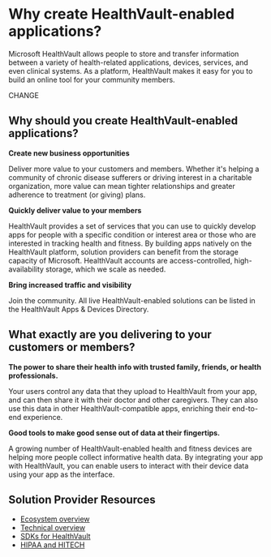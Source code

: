 Why create HealthVault-enabled applications?
============================================

Microsoft HealthVault allows people to store and transfer information between a variety of health-related applications, devices, services, and even clinical systems. As a platform, HealthVault makes it easy for you to build an online tool for your community members.

CHANGE

Why should you create HealthVault-enabled applications?
-------------------------------------------------------

**Create new business opportunities**

Deliver more value to your customers and members. Whether it's helping a community of chronic disease sufferers or driving interest in a charitable organization, more value can mean tighter relationships and greater adherence to treatment (or giving) plans.

**Quickly deliver value to your members**

HealthVault provides a set of services that you can use to quickly develop apps for people with a specific condition or interest area or those who are interested in tracking health and fitness. By building apps natively on the HealthVault platform, solution providers can benefit from the storage capacity of Microsoft. HealthVault accounts are access-controlled, high-availability storage, which we scale as needed.

**Bring increased traffic and visibility**

Join the community. All live HealthVault-enabled solutions can be listed in the HealthVault Apps & Devices Directory.

What exactly are you delivering to your customers or members?
-------------------------------------------------------------

**The power to share their health info with trusted family, friends, or health professionals.**

Your users control any data that they upload to HealthVault from your app, and can then share it with their doctor and other caregivers. They can also use this data in other HealthVault-compatible apps, enriching their end-to-end experience.

**Good tools to make good sense out of data at their fingertips.**

A growing number of HealthVault-enabled health and fitness devices are helping more people collect informative health data. By integrating your app with HealthVault, you can enable users to interact with their device data using your app as the interface.

Solution Provider Resources
---------------------------

-   <a href="ecosystem.md" id="PageContent_14068_2">Ecosystem overview</a> 
-   <a href="technical-overview.md" id="PageContent_14068_6">Technical overview</a>  
-   <a href="https://msdn.microsoft.com/en-US/HealthVault/dn798744" id="PageContent_14068_4">SDKs for HealthVault</a> 
-   <a href="hipaa-and-hitech.md" id="PageContent_14068_5">HIPAA and HITECH</a> 


